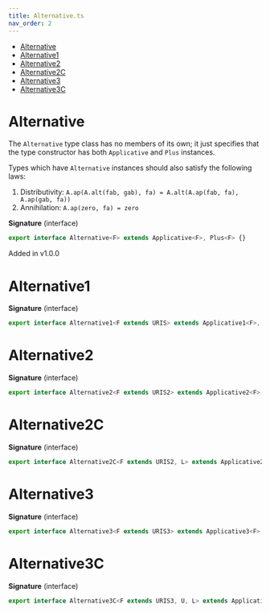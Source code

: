 ```yaml
---
title: Alternative.ts
nav_order: 2
---
```


<!-- START doctoc generated TOC please keep comment here to allow auto update -->
<!-- DON'T EDIT THIS SECTION, INSTEAD RE-RUN doctoc TO UPDATE -->


- [Alternative](#alternative)
- [Alternative1](#alternative1)
- [Alternative2](#alternative2)
- [Alternative2C](#alternative2c)
- [Alternative3](#alternative3)
- [Alternative3C](#alternative3c)

<!-- END doctoc generated TOC please keep comment here to allow auto update -->

# Alternative

The `Alternative` type class has no members of its own; it just specifies that the type constructor has both
`Applicative` and `Plus` instances.

Types which have `Alternative` instances should also satisfy the following laws:

1. Distributivity: `A.ap(A.alt(fab, gab), fa) = A.alt(A.ap(fab, fa), A.ap(gab, fa))`
2. Annihilation: `A.ap(zero, fa) = zero`

**Signature** (interface)

```ts
export interface Alternative<F> extends Applicative<F>, Plus<F> {}
```

Added in v1.0.0

# Alternative1

**Signature** (interface)

```ts
export interface Alternative1<F extends URIS> extends Applicative1<F>, Plus1<F> {}
```

# Alternative2

**Signature** (interface)

```ts
export interface Alternative2<F extends URIS2> extends Applicative2<F>, Plus2<F> {}
```

# Alternative2C

**Signature** (interface)

```ts
export interface Alternative2C<F extends URIS2, L> extends Applicative2C<F, L>, Plus2C<F, L> {}
```

# Alternative3

**Signature** (interface)

```ts
export interface Alternative3<F extends URIS3> extends Applicative3<F>, Plus3<F> {}
```

# Alternative3C

**Signature** (interface)

```ts
export interface Alternative3C<F extends URIS3, U, L> extends Applicative3C<F, U, L>, Plus3C<F, U, L> {}
```
